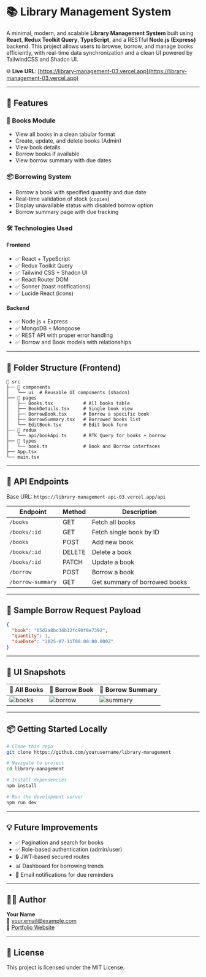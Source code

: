 # 📚 Library Management System

A minimal, modern, and scalable **Library Management System** built using **React**, **Redux Toolkit Query**, **TypeScript**, and a RESTful **Node.js (Express)** backend. This project allows users to browse, borrow, and manage books efficiently, with real-time data synchronization and a clean UI powered by TailwindCSS and Shadcn UI.

🌐 **Live URL**: [https://library-management-03.vercel.app](https://library-management-03.vercel.app)

---

## 🚀 Features

### 📖 Books Module

- View all books in a clean tabular format
- Create, update, and delete books (Admin)
- View book details
- Borrow books if available
- View borrow summary with due dates

### 📦 Borrowing System

- Borrow a book with specified quantity and due date
- Real-time validation of stock (`copies`)
- Display unavailable status with disabled borrow option
- Borrow summary page with due tracking

### 🛠 Technologies Used

#### Frontend

- ✅ React + TypeScript
- ✅ Redux Toolkit Query
- ✅ Tailwind CSS + Shadcn UI
- ✅ React Router DOM
- ✅ Sonner (toast notifications)
- ✅ Lucide React (icons)

#### Backend

- ✅ Node.js + Express
- ✅ MongoDB + Mongoose
- ✅ REST API with proper error handling
- ✅ Borrow and Book models with relationships

---

## 📂 Folder Structure (Frontend)

```
📁 src
├── 📁 components
│   └── ui  # Reusable UI components (shadcn)
├── 📁 pages
│   ├── Books.tsx           # All books table
│   ├── BookDetails.tsx     # Single book view
│   ├── BorrowBook.tsx      # Borrow a specific book
│   ├── BorrowSummary.tsx   # Borrowed books list
│   └── EditBook.tsx        # Edit book form
├── 📁 redux
│   └── api/bookApi.ts      # RTK Query for books + borrow
├── 📁 types
│   └── book.ts             # Book and Borrow interfaces
├── App.tsx
└── main.tsx
```

---

## 🔗 API Endpoints

Base URL: `https://library-management-api-03.vercel.app/api`

| Endpoint          | Method | Description                   |
| ----------------- | ------ | ----------------------------- |
| `/books`          | GET    | Fetch all books               |
| `/books/:id`      | GET    | Fetch single book by ID       |
| `/books`          | POST   | Add new book                  |
| `/books/:id`      | DELETE | Delete a book                 |
| `/books/:id`      | PATCH  | Update a book                 |
| `/borrow`         | POST   | Borrow a book                 |
| `/borrow-summary` | GET    | Get summary of borrowed books |

---

## 🧪 Sample Borrow Request Payload

```json
{
  "book": "65d2a8bc34b12fc90f8e7392",
  "quantity": 1,
  "dueDate": "2025-07-11T00:00:00.000Z"
}
```

---

## 📸 UI Snapshots

| 📘 All Books                              | 📗 Borrow Book                             | 📙 Borrow Summary                           |
| ----------------------------------------- | ------------------------------------------ | ------------------------------------------- |
| ![books](https://i.imgur.com/xK6yB9B.png) | ![borrow](https://i.imgur.com/Xy3xwqv.png) | ![summary](https://i.imgur.com/8zH9XMc.png) |

---

## 📦 Getting Started Locally

```bash
# Clone this repo
git clone https://github.com/yourusername/library-management

# Navigate to project
cd library-management

# Install dependencies
npm install

# Run the development server
npm run dev
```

---

## 💡 Future Improvements

- ✅ Pagination and search for books
- ✅ Role-based authentication (admin/user)
- 🔒 JWT-based secured routes
- 📊 Dashboard for borrowing trends
- 📩 Email notifications for due reminders

---

## 👨‍💻 Author

**Your Name**  
📧 your.email@example.com  
🔗 [Portfolio Website](https://your-portfolio.com)

---

## 📝 License

This project is licensed under the MIT License.
